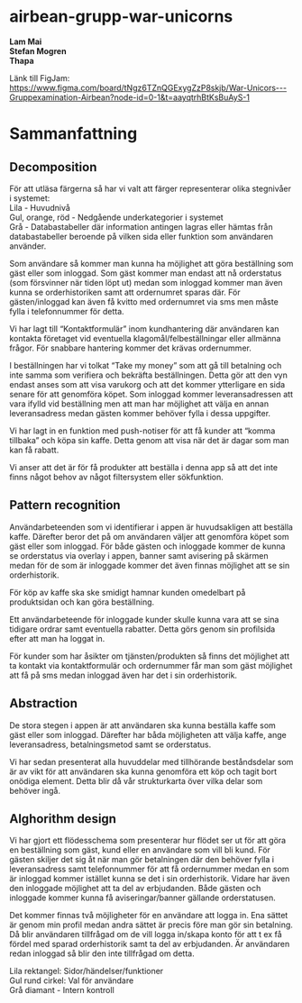 # airbean-grupp-war-unicorns
**Lam Mai**<br>
**Stefan Mogren**<br>
**Thapa**

Länk till FigJam: https://www.figma.com/board/tNgz6TZnQGExygZzP8skjb/War-Unicors---Gruppexamination-Airbean?node-id=0-1&t=aayqtrhBtKsBuAyS-1

# Sammanfattning
## Decomposition
För att utläsa färgerna så har vi valt att färger representerar olika stegnivåer i systemet: <br>
Lila - Huvudnivå <br>
Gul, orange, röd - Nedgående underkategorier i systemet<br>
Grå - Databastabeller där information antingen lagras eller hämtas från databastabeller beroende på vilken sida eller funktion som användaren använder.<br>

Som användare så kommer man kunna ha möjlighet att göra beställning som gäst eller som inloggad. Som gäst kommer man endast att nå orderstatus (som försvinner när tiden löpt ut) medan som inloggad kommer man även kunna se orderhistoriken samt att ordernumret sparas där. För gästen/inloggad kan även få kvitto med ordernumret via sms men måste fylla i telefonnummer för detta.

Vi har lagt till “Kontaktformulär” inom kundhantering där användaren kan kontakta företaget vid eventuella klagomål/felbeställningar eller allmänna frågor. För snabbare hantering kommer det krävas ordernummer.

I beställningen har vi tolkat “Take my money” som att gå till betalning och inte samma som verifiera och bekräfta beställningen. Detta gör att den vyn endast anses som att visa varukorg och att det kommer ytterligare en sida senare för att genomföra köpet.
Som inloggad kommer leveransadressen att vara ifylld vid beställning men att man har möjlighet att välja en annan leveransadress medan gästen kommer behöver fylla i dessa uppgifter.

Vi har lagt in en funktion med push-notiser för att få kunder att “komma tillbaka” och köpa sin kaffe. Detta genom att visa när det är dagar som man kan få rabatt. 

Vi anser att det är för få produkter att beställa i denna app så att det inte finns något behov av något filtersystem eller sökfunktion.

## Pattern recognition
Användarbeteenden som vi identifierar i appen är huvudsakligen att beställa kaffe. Därefter beror det på om användaren väljer att genomföra köpet som gäst eller som inloggad. För både gästen och inloggade kommer de kunna se orderstatus via overlay i appen, banner samt avisering på skärmen medan för de som är inloggade kommer det även finnas möjlighet att se sin orderhistorik.

För köp av kaffe ska ske smidigt hamnar kunden omedelbart på produktsidan och kan göra beställning.

Ett användarbeteende för inloggade kunder skulle kunna vara att se sina tidigare ordrar samt eventuella rabatter. Detta görs genom sin profilsida efter att man ha loggat in.

För kunder som har åsikter om tjänsten/produkten så finns det möjlighet att ta kontakt via kontaktformulär och ordernummer får man som gäst möjlighet att få på sms medan inloggad även har det i sin orderhistorik.

## Abstraction
De stora stegen i appen är att användaren ska kunna beställa kaffe som gäst eller som inloggad. Därefter har båda möjligheten att välja kaffe, ange leveransadress, betalningsmetod samt se orderstatus.

Vi har sedan presenterat alla huvuddelar med tillhörande beståndsdelar som är av vikt för att användaren ska kunna genomföra ett köp och tagit bort onödiga element. Detta blir då vår strukturkarta över vilka delar som behöver ingå.

## Alghorithm design
Vi har gjort ett flödesschema som presenterar hur flödet ser ut för att göra en beställning som gäst, kund eller en användare som vill bli kund. För gästen skiljer det sig åt när man gör betalningen där den behöver fylla i leveransadress samt telefonnummer för att få ordernummer medan en som är inloggad kommer istället kunna se det i sin orderhistorik. Vidare har även den inloggade möjlighet att ta del av erbjudanden. Både gästen och inloggade kommer kunna få aviseringar/banner gällande orderstatusen.

Det kommer finnas två möjligheter för en användare att logga in. Ena sättet är genom min profil medan andra sättet är precis före man gör sin betalning. Då blir användaren tillfrågad om de vill logga in/skapa konto för att t ex få fördel med sparad orderhistorik samt ta del av erbjudanden. Är användaren redan inloggad så blir den inte tillfrågad om detta.<br>

Lila rektangel: Sidor/händelser/funktioner<br>
Gul rund cirkel: Val för användare<br>
Grå diamant - Intern kontroll
